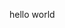 hello world
<!---
wojiaoliufeng/wojiaoliufeng is a ✨ special ✨ repository because its `README.md` (this file) appears on your GitHub profile.
You can click the Preview link to take a look at your changes.
--->
